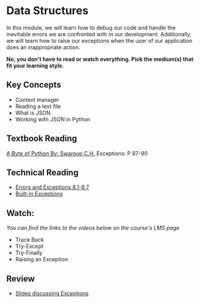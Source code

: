 # Data Structures
In this module, we will learn how to debug our code and handle the inevitable
errors we are confronted with in our development. Additionally, we will learn
how to raise our exceptions when the user of our application does an
inappropriate action.

**No, you don't have to read or watch everything. Pick the medium(s) that fit
your learning style.**

## Key Concepts

- Context manager
- Reading a text file
- What is JSON
- Working with JSON in Python

## Textbook Reading

[A Byte of Python By: Swaroop C.H.](https://open.umn.edu/opentextbooks/textbooks/a-byte-of-python) Exceptions: P 87-90

## Technical Reading

- [Errors and Exceptions 8.1-8.7](https://docs.python.org/3/tutorial/errors.html)
- [Built-in Exceptions](https://docs.python.org/3/library/exceptions.html)
  
## Watch:

*You can find the links to the videos below on the course's LMS page*

- Trace Back
- Try-Except
- Try-Finally
- Raising an Exception


## Review

- [Slides discussing Exceptions](https://docs.google.com/presentation/d/1IAnBSo3jnBq6voWzaIramgZIp6-U1H6Syuwg8HDYmfU/edit?usp=sharing)
  